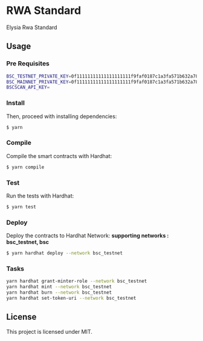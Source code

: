 # RWA Standard

Elysia Rwa Standard

## Usage

### Pre Requisites

```sh
BSC_TESTNET_PRIVATE_KEY=0f11111111111111111111f9faf0187c1a3fa571b632a7864ad384ccf7e8cae7
BSC_MAINNET_PRIVATE_KEY=0f11111111111111111111f9faf0187c1a3fa571b632a7864ad384ccf7e8cae7
BSCSCAN_API_KEY=
```

### Install

Then, proceed with installing dependencies:

```sh
$ yarn
```

### Compile

Compile the smart contracts with Hardhat:

```sh
$ yarn compile
```

### Test

Run the tests with Hardhat:

```sh
$ yarn test
```

### Deploy

Deploy the contracts to Hardhat Network: **supporting networks : bsc_testnet, bsc**

```sh
$ yarn hardhat deploy --network bsc_testnet
```

### Tasks

```sh
yarn hardhat grant-minter-role --network bsc_testnet
yarn hardhat mint --network bsc_testnet
yarn hardhat burn --network bsc_testnet
yarn hardhat set-token-uri --network bsc_testnet
```

## License

This project is licensed under MIT.
